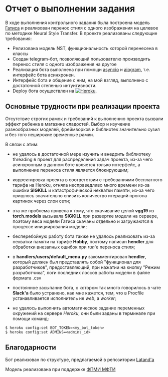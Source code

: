 # Отчет о выполнении задания
В ходе выполнения контрольного задания была построена модель [Гатиса](https://arxiv.org/abs/1508.06576)
и реализован перенос стиля с одного изображения на целевое по методике
Neural Style Transfer.
В проекте реализованы следующие требования:
- Релизована модель NST, функциональность которой перенесена в классы
- Создан telegram-бот, позволяющий пользователю производить перенос стиля с одного изображения на другое
- Реализация бота выполнена при помощи [asyncio](https://docs.python.org/3/library/asyncio.html) и [aiogram](https://docs.aiogram.dev/en/latest/), т.е. интерфейс бота асинхронен.
- Интерфейс бота и общение с ним, на мой взгляд, выполнено с достаточной степенью интуитивности.
- Deploy бота осуществлен на [![Heroku](https://www.herokucdn.com/deploy/button.svg)](https://heroku.com/).


## Основные трудности при реализации проекта
Отсутствие строгих рамок и требований к выполнению проекта вызвали
эффект ребенка в магазине сладостей. Выбор и изучение разнообразных
моделей, фреймворков и библиотек значительно сузил и без того неширокие
временные рамки.

В связи с этим: 
- не удалось в достаточной мере изучить и внедрить
библиотеку threading в проект для распределения задач проекта, из-за
чего асинхронным в данном боте является только интерфейс, а выполнение
переноса стиля является блокирующим;


- корректировка проекта в соответствии с требованиями бесплатного тарифа 
на Heroku, отняла несправедливо много времени из-за ошибки **SIGKILL**
и катастрофической нехватки памяти, из-за чего пришлось значительно
снизить количество итераций прогона картинок через слои сети;


- эта же проблема привела к тому, что скачивание целой **vgg19** из 
**torch.models** вызывала **SIGKILL** при развертке модели на сервере,
поэтому веса модели Гатиса скачаны отдельно и загружаются в
процессе инициирования модели;


- бесперебойную работу бота также не удалось реализовать из-за
нехватки памяти на тарифе **Hobby**, поэтому
написан **hendler** для обработки внезапных ошибок при *run*'e
переноса стиля;


- в **handlers/users/default_menu.py** закомментирован **hendler**,
который должен был представлять собой "функционал для разработчиков",
предоставляющий, при нажатии на кнопку "Режим разработчика", 
логи последних лоссов работы модели в файле формата .csv


- постоянное засыпание бота, о котором так много говорилось в чате 
**Slack'а** было устранено, как мне кажется, тем, что в Procfile
устанавливается исполнитель не *web*, а *worker*;


- не удалось выполнить автоматическое задание переменных окружений
на сервере *Heroku*, они были заданы в терминале при помощи команд:


```
$ heroku config:set BOT_TOKEN=<my_bot_token>
$ heroku config:set ADMINS=<admins_id>
```


## Благодарности
Бот реализован по структуре, предлагаемой в репозитории [Latand'а](https://github.com/Latand/aiogram-bot-template)

Модель реализована при поддержке [ФПМИ МФТИ](https://www.youtube.com/c/DeepLearningSchool/featured)
